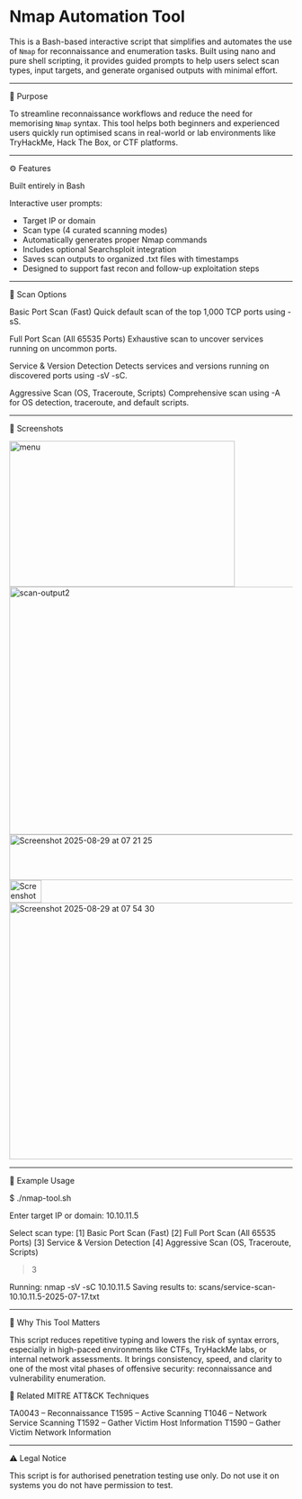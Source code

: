 # Nmap Automation Tool

This is a Bash-based interactive script that simplifies and automates the use of `Nmap` for reconnaissance and enumeration tasks. Built using nano and pure shell scripting, it provides guided prompts to help users select scan types, input targets, and generate organised outputs with minimal effort.

---

🎯 Purpose

To streamline reconnaissance workflows and reduce the need for memorising `Nmap` syntax. This tool helps both beginners and experienced users quickly run optimised scans in real-world or lab environments like TryHackMe, Hack The Box, or CTF platforms.

---

⚙️ Features

Built entirely in Bash

Interactive user prompts:
 - Target IP or domain
 - Scan type (4 curated scanning modes)
 - Automatically generates proper Nmap commands
 - Includes optional Searchsploit integration
 - Saves scan outputs to organized .txt files with timestamps
 - Designed to support fast recon and follow-up exploitation steps

---

🧪 Scan Options

Basic Port Scan (Fast)
  Quick default scan of the top 1,000 TCP ports using -sS.

Full Port Scan (All 65535 Ports)
  Exhaustive scan to uncover services running on uncommon ports.

Service & Version Detection
  Detects services and versions running on discovered ports using -sV -sC.

Aggressive Scan (OS, Traceroute, Scripts)
  Comprehensive scan using -A for OS detection, traceroute, and default scripts.


---

📸 Screenshots

<img width="401" height="259" alt="menu" src="https://github.com/user-attachments/assets/8c8fccbe-6d60-4c8e-99d8-09212ee5f794" />

<img width="668" height="440" alt="scan-output2" src="https://github.com/user-attachments/assets/912922f8-a764-41f9-94e0-8aeb81174189" />

<img width="789" height="81" alt="Screenshot 2025-08-29 at 07 21 25" src="https://github.com/user-attachments/assets/1edc584b-8d07-4c00-81f1-e56d22c1e4e6" />

<img width="57" height="40" alt="Screenshot 2025-08-29 at 07 52 53" src="https://github.com/user-attachments/assets/dcc07a4f-58d7-4892-8304-0786c1600147" />

<img width="1213" height="456" alt="Screenshot 2025-08-29 at 07 54 30" src="https://github.com/user-attachments/assets/6c20547e-7e34-47e5-8163-616ea1d0ae01" />


---

🚀 Example Usage

$ ./nmap-tool.sh

Enter target IP or domain: 10.10.11.5

Select scan type:
[1] Basic Port Scan (Fast)
[2] Full Port Scan (All 65535 Ports)
[3] Service & Version Detection
[4] Aggressive Scan (OS, Traceroute, Scripts)

> 3

Running: nmap -sV -sC 10.10.11.5
Saving results to: scans/service-scan-10.10.11.5-2025-07-17.txt

---

🧠 Why This Tool Matters

This script reduces repetitive typing and lowers the risk of syntax errors, especially in high-paced environments like CTFs, TryHackMe labs, or internal network assessments. It brings consistency, speed, and clarity to one of the most vital phases of offensive security: reconnaissance and vulnerability enumeration.

📎 Related MITRE ATT&CK Techniques

TA0043 – Reconnaissance
T1595 – Active Scanning
T1046 – Network Service Scanning
T1592 – Gather Victim Host Information
T1590 – Gather Victim Network Information

---

⚠️ Legal Notice

This script is for authorised penetration testing use only. Do not use it on systems you do not have permission to test.
